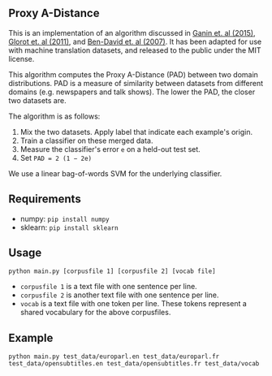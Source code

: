 
## Proxy A-Distance

This is an implementation of an algorithm discussed in [Ganin et. al (2015)](https://arxiv.org/abs/1505.07818), [Glorot et. al (2011)](http://www.icml-2011.org/papers/342_icmlpaper.pdf), and [Ben-David et. al (2007)](https://papers.nips.cc/paper/2983-analysis-of-representations-for-domain-adaptation). It has been adapted for use with machine translation datasets, and released to the public under the MIT license. 

This algorithm computes the Proxy A-Distance (PAD) between two domain distributions. PAD is a measure of similarity between datasets from different domains (e.g. newspapers and talk shows). The lower the PAD, the closer two datasets are. 

The algorithm is as follows:

1. Mix the two datasets. Apply label that indicate each example's origin.
2. Train a classifier on these merged data.
3. Measure the classifier's error `e` on a held-out test set.
4. Set `PAD = 2 (1 − 2e)`

We use a linear bag-of-words SVM for the underlying classifier.

## Requirements

* numpy: `pip install numpy`
* sklearn: `pip install sklearn`

## Usage

```
python main.py [corpusfile 1] [corpusfile 2] [vocab file]
```

* `corpusfile 1` is a text file with one sentence per line.
* `corpusfile 2` is another text file with one sentence per line.
* `vocab` is a text file with one token per line. These tokens represent a shared vocabulary for the above corpusfiles.

## Example

```
python main.py test_data/europarl.en test_data/europarl.fr test_data/opensubtitles.en test_data/opensubtitles.fr test_data/vocab
```
